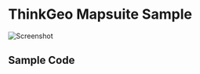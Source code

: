 # ThinkGeo Mapsuite Sample

![Screenshot](http://wiki.thinkgeo.com/wiki/_media/webapiedition/worldmapkit.png?cache=)

## Sample Code
